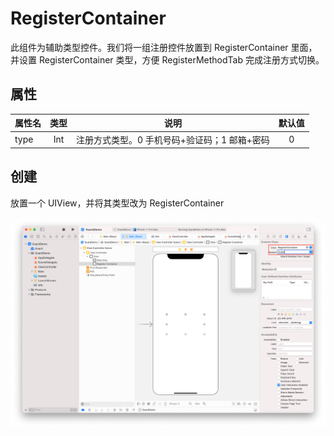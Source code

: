 # RegisterContainer

<LastUpdated/>

此组件为辅助类型控件。我们将一组注册控件放置到 RegisterContainer 里面，并设置 RegisterContainer 类型，方便 RegisterMethodTab 完成注册方式切换。

## 属性

| 属性名                     | 类型 | 说明 | 默认值 |
| ----------------------- |:--------:| :------:| :-----: |
|  type     |    Int    |   注册方式类型。0 手机号码+验证码；1 邮箱+密码   |    0   |

## 创建

放置一个 UIView，并将其类型改为 RegisterContainer

![](./../images/registercontainer.png)
